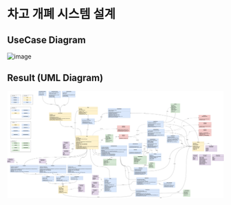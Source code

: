 # 차고 개폐 시스템 설계

## UseCase Diagram

<img width="1263" height="697" alt="image" src="https://github.com/user-attachments/assets/e47eafc3-2190-492a-b760-0caf3719d44a" />

## Result (UML Diagram)

![](./소프트웨어아키텍처-차고시스템설계.png)
